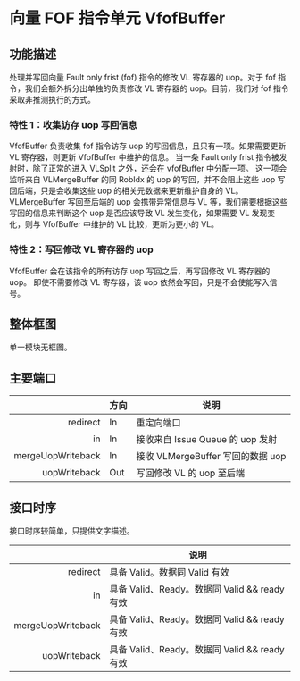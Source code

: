 # 向量 FOF 指令单元 VfofBuffer

## 功能描述

处理并写回向量 Fault only frist (fof) 指令的修改 VL 寄存器的 uop。对于 fof 指令，我们会额外拆分出单独的负责修改 VL
寄存器的 uop。目前，我们对 fof 指令采取非推测执行的方式。

### 特性 1：收集访存 uop 写回信息

VfofBuffer 负责收集 fof 指令访存 uop 的写回信息，且只有一项。如果需要更新 VL 寄存器，则更新 VfofBuffer 中维护的信息。
当一条 Fault only frist 指令被发射时，除了正常的进入 VLSplit 之外，还会在 vfofBuffer 中分配一项。 这一项会监听来自
VLMergeBuffer 的同 RobIdx 的 uop 的写回，并不会阻止这些 uop 写回后端，只是会收集这些 uop 的相关元数据来更新维护自身的
VL。 VLMergeBuffer 写回至后端的 uop 会携带异常信息与 VL 等，我们需要根据这些写回的信息来判断这个 uop 是否应该导致 VL
发生变化，如果需要 VL 发现变化，则与 VfofBuffer 中维护的 VL 比较，更新为更小的 VL。

### 特性 2：写回修改 VL 寄存器的 uop

VfofBuffer 会在该指令的所有访存 uop 写回之后，再写回修改 VL 寄存器的 uop。 即使不需要修改 VL 寄存器，该 uop
依然会写回，只是不会使能写入信号。

## 整体框图

单一模块无框图。

## 主要端口

|                   | 方向  | 说明                         |
| ----------------: | --- | -------------------------- |
|          redirect | In  | 重定向端口                      |
|                in | In  | 接收来自 Issue Queue 的 uop 发射  |
| mergeUopWriteback | In  | 接收 VLMergeBuffer 写回的数据 uop |
|      uopWriteback | Out | 写回修改 VL 的 uop 至后端          |


## 接口时序

接口时序较简单，只提供文字描述。

|                   | 说明                                   |
| ----------------: | ------------------------------------ |
|          redirect | 具备 Valid。数据同 Valid 有效                |
|                in | 具备 Valid、Ready。数据同 Valid && ready 有效 |
| mergeUopWriteback | 具备 Valid、Ready。数据同 Valid && ready 有效 |
|      uopWriteback | 具备 Valid、Ready。数据同 Valid && ready 有效 |
